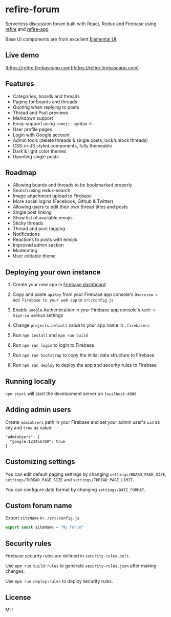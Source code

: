 # refire-forum

Serverless discussion forum built with React, Redux and Firebase using [refire](https://github.com/hoppula/refire) and [refire-app](https://github.com/hoppula/refire-app).

Base UI components are from excellent [Elemental UI](http://elemental-ui.com/).

## Live demo

[https://refire.firebaseapp.com](https://refire.firebaseapp.com)

## Features

* Categories, boards and threads
* Paging for boards and threads
* Quoting when replying to posts
* Thread and Post previews
* Markdown support
* Emoji support using `:emoji:` syntax :fire:
* User profile pages
* Login with Google account
* Admin tools (delete threads & single posts, lock/unlock threads)
* CSS-in-JS styled components, fully themeable
* Dark & light color themes
* Upvoting single posts

## Roadmap

* Allowing boards and threads to be bookmarked properly
* Search using redux-search
* Image attachment upload to Firebase
* More social logins (Facebook, Github & Twitter)
* Allowing users to edit their own thread titles and posts
* Single post linking
* Show list of available emojis
* Sticky threads
* Thread and post tagging
* Notifications
* Reactions to posts with emojis
* Improved admin section
* Moderating
* User editable theme

## Deploying your own instance

1. Create your new app in [Firebase dashboard](https://console.firebase.google.com/)

2. Copy and paste `apiKey` from your Firebase app console's `Overview > Add Firebase to your web app` to `src/config.js`

3. Enable `Google` Authentication in your Firebase app console's `Auth > Sign-in method` settings

4. Change `projects.default` value to your app name in `.firebaserc`

5. Run `npm install` and `npm run build`

6. Run `npm run login` to login to Firebase

7. Run `npm run bootstrap` to copy the initial data structure to Firebase

8. Run `npm run deploy` to deploy the app and security rules to Firebase

## Running locally

`npm start` will start the development server on `localhost:4000`

## Adding admin users

Create `adminUsers` path in your Firebase and set your admin user's `uid` as key and `true` as value:

```
"adminUsers": {
  "google:123456789": true
}
```

## Customizing settings

You can edit default paging settings by changing `settings/BOARD_PAGE_SIZE`, `settings/THREAD_PAGE_SIZE` and `settings/THREAD_PAGE_LIMIT`.

You can configure date format by changing `settings/DATE_FORMAT`.

## Custom forum name

Export `siteName` in `./src/config.js`.

```js
export const siteName = "My forum"
```

## Security rules

Firebase security rules are defined in `security-rules.bolt`.

Use `npm run build:rules` to generate `security-rules.json` after making changes.

Use `npm run deploy:rules` to deploy security rules.

## License

MIT
